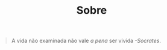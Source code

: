 ﻿---
layout: page
title: Sobre
permalink: /sobre
---


> A vida não examinada não vale <i>a pena</i> ser vivida <em>-Socrates</em>.
